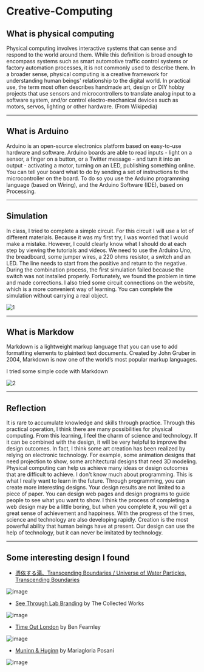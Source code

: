 # Creative-Computing
## What is physical computing
Physical computing involves interactive systems that can sense and respond to the world around them. While this definition is broad enough to encompass systems such as smart automotive traffic control systems or factory automation processes, it is not commonly used to describe them. In a broader sense, physical computing is a creative framework for understanding human beings' relationship to the digital world. In practical use, the term most often describes handmade art, design or DIY hobby projects that use sensors and microcontrollers to translate analog input to a software system, and/or control electro-mechanical devices such as motors, servos, lighting or other hardware. (From Wikipedia)
***
## What is Arduino
Arduino is an open-source electronics platform based on easy-to-use hardware and software. Arduino boards are able to read inputs - light on a sensor, a finger on a button, or a Twitter message - and turn it into an output - activating a motor, turning on an LED, publishing something online. You can tell your board what to do by sending a set of instructions to the microcontroller on the board. To do so you use the Arduino programming language (based on Wiring), and the Arduino Software (IDE), based on Processing.
***
## Simulation
In class, I tried to complete a simple circuit. For this circuit I will use a lot of different materials. Because it was my first try, I was worried that I would make a mistake. However, I could clearly know what I should do at each step by viewing the tutorials and videos.
We need to use the Arduino Uno, the breadboard, some jumper wires, a 220 ohms resistor, a switch and an LED. The line needs to start from the positive and return to the negative. During the combination process, the first simulation failed because the switch was not installed properly. Fortunately, we found the problem in time and made corrections.
I also tried some circuit connections on the website, which is a more convenient way of learning. You can complete the simulation without carrying a real object.

![1](https://user-images.githubusercontent.com/93942115/141334953-c7c1a576-fc27-464e-8466-b7e8df880e47.JPG)
***
## What is Markdow
Markdown is a lightweight markup language that you can use to add formatting elements to plaintext text documents. Created by John Gruber in 2004, Markdown is now one of the world’s most popular markup languages.

I tried some simple code with Markdown

![2](https://user-images.githubusercontent.com/93942115/141335098-18efb718-24c7-44aa-9f25-b2aba71bbcfa.JPG)
***
## Reflection
It is rare to accumulate knowledge and skills through practice. Through this practical operation, I think there are many possibilities for physical computing. From this learning, I feel the charm of science and technology. If it can be combined with the design, it will be very helpful to improve the design outcomes.
In fact, I think some art creation has been realized by relying on electronic technology. For example, some animation designs that need projection to show, some architectural designs that need 3D modeling. Physical computing can help us achieve many ideas or design outcomes that are difficult to achieve.
I don't know much about programming. This is what I really want to learn in the future. Through programming, you can create more interesting designs. Your design results are not limited to a piece of paper. You can design web pages and design programs to guide people to see what you want to show. I think the process of completing a web design may be a little boring, but when you complete it, you will get a great sense of achievement and happiness.
With the progress of the times, science and technology are also developing rapidly. Creation is the most powerful ability that human beings have at present. Our design can use the help of technology, but it can never be imitated by technology.
***
## Some interesting design I found
- [憑依する滝、Transcending Boundaries / Universe of Water Particles, Transcending Boundaries](https://www.teamlab.art/jp/w/waterparticles-transcending/)

![image](https://www.teamlab.art/images/pc-l/14757)
- [See Through Lab Branding](https://thecollectedworks.com/project/see-through-lab/) by The Collected Works

![image](https://hbimg.huabanimg.com/d3eb56255d8484381d0c11e2e12ccd08410ea9ad14dd2-LSXU4T_fw658/format/webp)
- [Time Out London](https://www.behance.net/gallery/80065543/Time-Out-London-Ai-City-Cover-Art) by Ben Fearnley

![image](https://mir-s3-cdn-cf.behance.net/project_modules/fs/68ef5280065543.5cd5f0f6ec87a.jpg)
- [Muninn & Huginn](https://www.behance.net/gallery/20072985/Muninn-Huginn-bachelor-thesis-project) by Mariagloria Posani

![image](https://mir-s3-cdn-cf.behance.net/project_modules/fs/f4786220072985.562e50dcc5d46.jpg)

